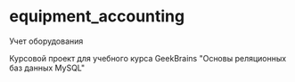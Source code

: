 # equipment_accounting
Учет оборудования

Курсовой проект для учебного курса GeekBrains "Основы реляционных баз данных MySQL" 

